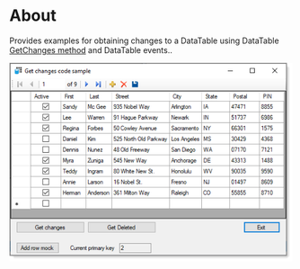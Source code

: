 # About

Provides examples for obtaining changes to a DataTable using DataTable [GetChanges method](https://docs.microsoft.com/en-us/dotnet/api/system.data.datatable.getchanges?view=net-6.0) and DataTable events..

![img](assets/main.png)